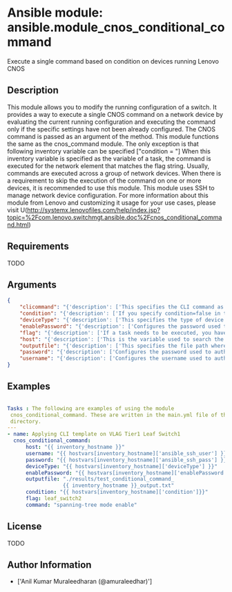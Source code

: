 # Ansible module: ansible.module_cnos_conditional_command


Execute a single command based on condition on devices running Lenovo CNOS

## Description

This module allows you to modify the running configuration of a switch. It provides a way to execute a single CNOS command on a network device by evaluating the current running configuration and executing the command only if the specific settings have not been already configured. The CNOS command is passed as an argument of the method. This module functions the same as the cnos_command module. The only exception is that following inventory variable can be specified ["condition = <flag string>"] When this inventory variable is specified as the variable of a task, the command is executed for the network element that matches the flag string. Usually, commands are executed across a group of network devices. When there is a requirement to skip the execution of the command on one or more devices, it is recommended to use this module. This module uses SSH to manage network device configuration. For more information about this module from Lenovo and customizing it usage for your use cases, please visit U(http://systemx.lenovofiles.com/help/index.jsp?topic=%2Fcom.lenovo.switchmgt.ansible.doc%2Fcnos_conditional_command.html)

## Requirements

TODO

## Arguments

``` json
{
    "clicommand": "{'description': ['This specifies the CLI command as an attribute to this method. The command is passed using double quotes. The variables can be placed directly on to the CLI commands or can be invoked from the vars directory.'], 'required': True, 'default': None}",
    "condition": "{'description': ['If you specify condition=false in the inventory file against any device, the command execution is skipped for that device.'], 'required': True, 'default': None}",
    "deviceType": "{'description': ['This specifies the type of device where the method is executed. The choices NE1072T,NE1032,NE1032T,NE10032, NE2572 are added since version 2.4'], 'required': True, 'choices': ['g8272_cnos', 'g8296_cnos', 'g8332_cnos', 'NE1072T', 'NE1032', 'NE1032T', 'NE10032', 'NE2572'], 'version_added': 2.3}",
    "enablePassword": "{'description': ['Configures the password used to enter Global Configuration command mode on the switch. If the switch does not request this password, the parameter is ignored.While generally the value should come from the inventory file, you can also specify it as a variable. This parameter is optional. If it is not specified, no default value will be used.'], 'version_added': 2.3}",
    "flag": "{'description': ['If a task needs to be executed, you have to set the flag the same as it is specified in the inventory for that device.'], 'required': True, 'default': None}",
    "host": "{'description': ['This is the variable used to search the hosts file at /etc/ansible/hosts and identify the IP address of the device on which the template is going to be applied. Usually the Ansible keyword {{ inventory_hostname }} is specified in the playbook as an abstraction of the group of network elements that need to be configured.'], 'required': True, 'version_added': 2.3}",
    "outputfile": "{'description': ['This specifies the file path where the output of each command execution is saved. Each command that is specified in the merged template file and each response from the device are saved here. Usually the location is the results folder, but you can choose another location based on your write permission.'], 'required': True, 'version_added': 2.3}",
    "password": "{'description': ['Configures the password used to authenticate the connection to the remote device. The value of the password parameter is used to authenticate the SSH session. While generally the value should come from the inventory file, you can also specify it as a variable. This parameter is optional. If it is not specified, no default value will be used.'], 'required': True, 'version_added': 2.3}",
    "username": "{'description': ['Configures the username used to authenticate the connection to the remote device. The value of the username parameter is used to authenticate the SSH session. While generally the value should come from the inventory file, you can also specify it as a variable. This parameter is optional. If it is not specified, no default value will be used.'], 'required': True, 'version_added': 2.3}",
}
```

## Examples


``` yaml

Tasks : The following are examples of using the module
 cnos_conditional_command. These are written in the main.yml file of the tasks
 directory.
---
- name: Applying CLI template on VLAG Tier1 Leaf Switch1
  cnos_conditional_command:
      host: "{{ inventory_hostname }}"
      username: "{{ hostvars[inventory_hostname]['ansible_ssh_user'] }}"
      password: "{{ hostvars[inventory_hostname]['ansible_ssh_pass'] }}"
      deviceType: "{{ hostvars[inventory_hostname]['deviceType'] }}"
      enablePassword: "{{ hostvars[inventory_hostname]['enablePassword'] }}"
      outputfile: "./results/test_conditional_command_
                  {{ inventory_hostname }}_output.txt"
      condition: "{{ hostvars[inventory_hostname]['condition']}}"
      flag: leaf_switch2
      command: "spanning-tree mode enable"


```

## License

TODO

## Author Information
  - ['Anil Kumar Muraleedharan (@amuraleedhar)']
